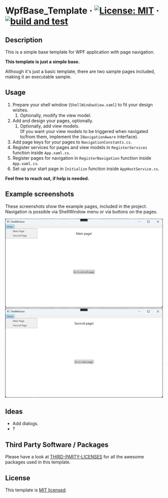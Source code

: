 # WpfBase_Template &middot; [![License: MIT](https://img.shields.io/badge/License-MIT-yellow.svg)](https://opensource.org/licenses/MIT) &middot; [![build and test](https://github.com/philipp2604/WpfBase_Template/actions/workflows/build-and-test.yml/badge.svg)](https://github.com/philipp2604/WpfBase_Template/actions/workflows/build-and-test.yml)


## Description 
<p>This is a simple base template for WPF application with page navigation.</p>

**<p>This template is just a simple base.</p>**
<p>Although it's just a basic template, there are two sample pages included, making it an executable sample.</p>

## Usage
1. Prepare your shell window (`ShellWindowView.xaml`) to fit your design wishes.
    1. Optionally, modify the view model.
2. Add and design your pages, optionally.
    1. Optionally, add view models. <br/>(If you want your view models to be triggered when navigated to/from them, implement the `INavigationAware` interface).
3. Add page keys for your pages to `NavigationConstants.cs`.
4. Register services for pages and view models in `RegisterServices` function inside `App.xaml.cs`.
5. Register pages for navigation in `RegisterNavigation` function inside `App.xaml.cs`.
6. Set up your start page in `Initialize` funciton inside `AppHostService.cs`.

**<p>Feel free to reach out, if help is needed.</p>**

## Example screenshots
<p>These screenshots show the example pages, included in the project.<br/>Navigation is possible via ShellWindow menu or via buttons on the pages.</p>

![MainPage](./Screenshots/Example_MainPage.png)
<br/>
![MainPage](./Screenshots/Example_SecondPage.png)

## Ideas
* Add dialogs.
* ?
## Third Party Software / Packages
Please have a look at [THIRD-PARTY-LICENSES](./THIRD-PARTY-LICENSES.md) for all the awesome packages used in this template.

## License
This template is [MIT licensed](./LICENSE.txt).